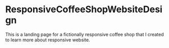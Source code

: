# ResponsiveCoffeeShopWebsiteDesign
This is a landing page for a fictionally responsive coffee shop that I created to learn more about responsive website.
